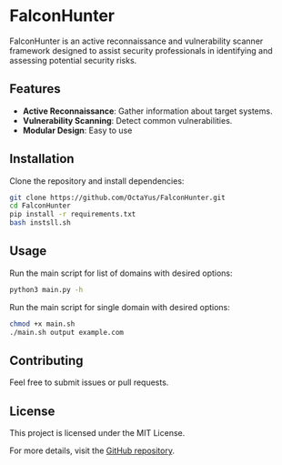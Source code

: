 # FalconHunter

FalconHunter is an active reconnaissance and vulnerability scanner framework designed to assist security professionals in identifying and assessing potential security risks.

## Features

- **Active Reconnaissance**: Gather information about target systems.
- **Vulnerability Scanning**: Detect common vulnerabilities.
- **Modular Design**: Easy to use

## Installation

Clone the repository and install dependencies:

```bash
git clone https://github.com/OctaYus/FalconHunter.git
cd FalconHunter
pip install -r requirements.txt
bash instsll.sh
```

## Usage

Run the main script for list of domains with desired options:

```bash
python3 main.py -h
```
Run the main script for single domain with desired options:

```bash
chmod +x main.sh
./main.sh output example.com
```

## Contributing

Feel free to submit issues or pull requests.

## License

This project is licensed under the MIT License.

For more details, visit the [GitHub repository](https://github.com/OctaYus/FalconHunter).

